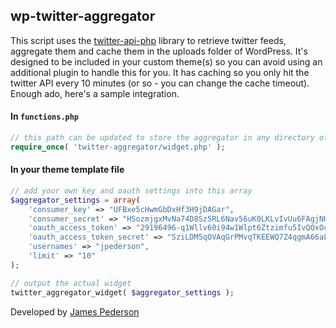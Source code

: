 ## wp-twitter-aggregator

This script uses the [twitter-api-php](https://github.com/J7mbo/twitter-api-php) library to retrieve twitter feeds, aggregate them and cache them in the uploads folder of WordPress. It's designed to be included in your custom theme(s) so you can avoid using an additional plugin to handle this for you. It has caching so you only hit the twitter API every 10 minutes (or so - you can change the cache timeout). Enough ado, here's a sample integration.

#### In `functions.php`

```php
// this path can be updated to store the aggregator in any directory of your theme.
require_once( 'twitter-aggregator/widget.php' );
```

#### In your theme template file

```php
// add your own key and oauth settings into this array
$aggregator_settings = array(
    'consumer_key' => "UFBxe5cHwmGbDxHf3H9jDAGar",
    'consumer_secret' => "HSozmjgxMvNa74D8Sz5RL6Nav56uK0LKLvIvUu6FAgjNH7uClt",
    'oauth_access_token' => "29196496-q1Wllv60i94w1Wlpt6Ztzimfu5IvQOxOcxt8uwEN1",
    'oauth_access_token_secret' => "SziLDM5qOVAqGrPMvqTKEEWQ7Z4qgmA66aLJh1uOeOfVT",
    'usernames' => "jpederson",
    'limit' => "10"
);

// output the actual widget
twitter_aggregator_widget( $aggregator_settings );
```

Developed by [James Pederson](http://jpederson.com)